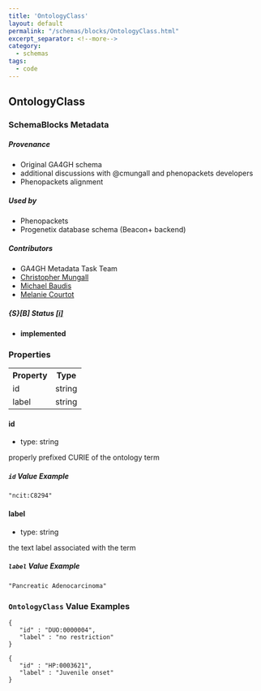 ```yaml
---
title: 'OntologyClass'
layout: default
permalink: "/schemas/blocks/OntologyClass.html"
excerpt_separator: <!--more-->
category:
  - schemas
tags:
  - code
---
```


## OntologyClass

### SchemaBlocks Metadata

##### Provenance  

* Original GA4GH schema  
* additional discussions with @cmungall and phenopackets developers  
* Phenopackets alignment  

##### Used by  

* Phenopackets  
* Progenetix database schema (Beacon+ backend)  

##### Contributors  

* GA4GH Metadata Task Team  
* [Christopher Mungall](https://orcid.org/0000-0002-6601-2165)  
* [Michael Baudis](https://orcid.org/0000-0002-9903-4248)  
* [Melanie Courtot](https://orcid.org/0000-0002-9551-6370)  

##### {S}[B] Status  [[i]](https://schemablocks.org/about/sb-status-levels.html)

* __implemented__  

<!--more-->

### Properties

<table>
  <tr>
    <th>Property</th>
    <th>Type</th>
  </tr>
  <tr>
    <td>id</td>
    <td>string</td>
  </tr>
  <tr>
    <td>label</td>
    <td>string</td>
  </tr>

</table>

    
#### id

* type: string

properly prefixed CURIE of the ontology term

##### `id` Value Example  

```
"ncit:C8294"
```
    
#### label

* type: string

the text label associated with the term

##### `label` Value Example  

```
"Pancreatic Adenocarcinoma"
```

### `OntologyClass` Value Examples  

```
{
   "id" : "DUO:0000004",
   "label" : "no restriction"
}
```
```
{
   "id" : "HP:0003621",
   "label" : "Juvenile onset"
}
```

